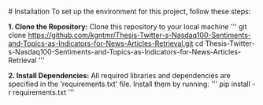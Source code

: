 # Installation
To set up the environment for this project, follow these steps:

**1. Clone the Repository:**
Clone this repository to your local machine
'''
git clone https://github.com/kgntmr/Thesis-Twitter-s-Nasdaq100-Sentiments-and-Topics-as-Indicators-for-News-Articles-Retrieval.git
cd Thesis-Twitter-s-Nasdaq100-Sentiments-and-Topics-as-Indicators-for-News-Articles-Retrieval
'''

**2. Install Dependencies:**
All required libraries and dependencies are specified in the 'requirements.txt' file. Install them by running:
'''
pip install -r requirements.txt
'''
